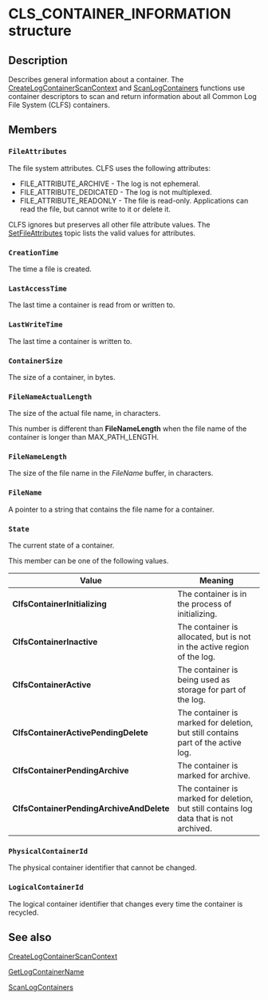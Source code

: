 # CLS_CONTAINER_INFORMATION structure

## Description

Describes general information about a container. The [CreateLogContainerScanContext](https://learn.microsoft.com/windows/desktop/api/clfsw32/nf-clfsw32-createlogcontainerscancontext) and [ScanLogContainers](https://learn.microsoft.com/windows/desktop/api/clfsw32/nf-clfsw32-scanlogcontainers) functions use container descriptors to scan and return information about all Common Log File System (CLFS) containers.

## Members

### `FileAttributes`

The file system attributes. CLFS uses the following attributes:

* FILE_ATTRIBUTE_ARCHIVE - The log is not ephemeral.
* FILE_ATTRIBUTE_DEDICATED - The log is not multiplexed.
* FILE_ATTRIBUTE_READONLY - The file is read-only. Applications can read the file, but cannot write to it or delete it.

CLFS ignores but preserves all other file attribute values. The [SetFileAttributes](https://learn.microsoft.com/windows/desktop/api/fileapi/nf-fileapi-setfileattributesa) topic lists the valid values for attributes.

### `CreationTime`

The time a file is created.

### `LastAccessTime`

The last time a container is read from or written to.

### `LastWriteTime`

The last time a container is written to.

### `ContainerSize`

The size of a container, in bytes.

### `FileNameActualLength`

The size of the actual file name, in characters.

This number is different than **FileNameLength** when the file name of the container is longer than MAX_PATH_LENGTH.

### `FileNameLength`

The size of the file name in the *FileName* buffer, in characters.

### `FileName`

A pointer to a string that contains the file name for a container.

### `State`

The current state of a container.

This member can be one of the following values.

| Value | Meaning |
| --- | --- |
| **ClfsContainerInitializing** | The container is in the process of initializing. |
| **ClfsContainerInactive** | The container is allocated, but is not in the active region of the log. |
| **ClfsContainerActive** | The container is being used as storage for part of the log. |
| **ClfsContainerActivePendingDelete** | The container is marked for deletion, but still contains part of the active log. |
| **ClfsContainerPendingArchive** | The container is marked for archive. |
| **ClfsContainerPendingArchiveAndDelete** | The container is marked for deletion, but still contains log data that is not archived. |

### `PhysicalContainerId`

The physical container identifier that cannot be changed.

### `LogicalContainerId`

The logical container identifier that changes every time the container is recycled.

## See also

[CreateLogContainerScanContext](https://learn.microsoft.com/windows/desktop/api/clfsw32/nf-clfsw32-createlogcontainerscancontext)

[GetLogContainerName](https://learn.microsoft.com/windows/desktop/api/clfsw32/nf-clfsw32-getlogcontainername)

[ScanLogContainers](https://learn.microsoft.com/windows/desktop/api/clfsw32/nf-clfsw32-scanlogcontainers)